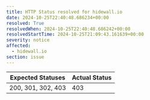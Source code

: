 ```yaml
---
title: HTTP Status resolved for hidewall.io
date: 2024-10-25T22:40:48.686234+00:00
resolved: True
resolvedWhen: 2024-10-25T22:40:48.686242+00:00
resolvedStartTime: 2024-10-25T21:09:43.161639+00:00
severity: notice
affected:
  - hidewall.io
section: issue
---
```


| Expected Statuses | Actual Status  |
|-------------------|----------------|
| 200, 301, 302, 403 | 403 |
